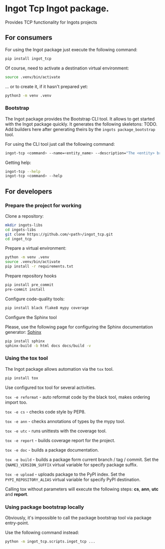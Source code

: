 # Ingot Tcp Ingot package.

Provides TCP functionality for Ingots projects

## For consumers

For using the Ingot package just execute the following command:
```bash
pip install ingot_tcp
```
Of course, need to activate a destination virtual environment:
```bash
source .venv/bin/activate
```
... or to create it, if it hasn't prepared yet:
```bash
python3 -m venv .venv
```

### Bootstrap

The Ingot package provides the Bootstrap CLI tool.
It allows to get started with the Ingot package quickly.
It generates the following skeletons:
TODO. Add builders here after generating theirs by the `ingots package_bootstrap` tool.

For using the CLI tool just call the following command:
```bash
ingot-tcp <command> --name=<entity_name> --description="The <entity> brief description."
```
Getting help:
```bash
ingot-tcp --help
ingot-tcp <command> --help
```

## For developers

### Prepare the project for working

Clone a repository:
```bash
mkdir ingots-libs
cd ingots-libs
git clone https://github.com/<path>/ingot_tcp.git
cd ingot_tcp
```

Prepare a virtual environment:
```bash
python -m venv .venv
source .venv/bin/activate
pip install -r requirements.txt
```

Prepare repository hooks
```bash
pip install pre_commit
pre-commit install
```

Configure code-quality tools:
```bash
pip install black flake8 mypy coverage
```

Configure the Sphinx tool

Please, use the following page for configuring the Sphinx documentation generator: [Sphinx](https://www.sphinx-doc.org/en/master/usage/installation.html)
```bash
pip install sphinx
sphinx-build -b html docs docs/build -v
```

### Using the tox tool

The Ingot package allows automation via the `tox` tool.
```bash
pip install tox
```

Use configured tox tool for several activities.

`tox -e reformat` - auto reformat code by the black tool, makes ordering import too.

`tox -e cs` - checks code style by PEP8.

`tox -e ann` - checks annotations of types by the mypy tool.

`tox -e utc` - runs unittests with the coverage tool.

`tox -e report` - builds coverage report for the project.

`tox -e doc` - builds a package documentation.

`tox -e build` - builds a package form current branch / tag / commit. Set the `{NAME}_VERSION_SUFFIX` virtual variable for specify package suffix.

`tox -e upload` - uploads package to the PyPI index. Set the `PYPI_REPOSITORY_ALIAS` virtual variable for specify PyPI destination.

Calling tox without parameters will execute the following steps: **cs**, **ann**, **utc** and **report**.

### Using package bootstrap locally
Obviously, it's impossible to call the package bootstrap tool via package entry-point.

Use the following command instead:
```bash
python -m ingot_tcp.scripts.ingot_tcp ...
```
